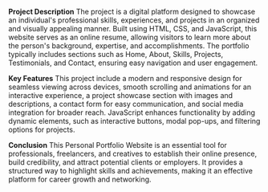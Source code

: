 **Project Description**
    The project is a digital platform designed to showcase an individual's professional skills, experiences, and projects in an organized and visually appealing manner. Built using HTML, CSS, and JavaScript, this website serves as an online resume, allowing visitors to learn more about the person's background, expertise, and accomplishments. The portfolio typically includes sections such as Home, About, Skills, Projects, Testimonials, and Contact, ensuring easy navigation and user engagement.

**Key Features** 
This project include a modern and responsive design for seamless viewing across devices, smooth scrolling and animations for an interactive experience, a project showcase section with images and descriptions, a contact form for easy communication, and social media integration for broader reach. JavaScript enhances functionality by adding dynamic elements, such as interactive buttons, modal pop-ups, and filtering options for projects.

**Conclusion**
This Personal Portfolio Website is an essential tool for professionals, freelancers, and creatives to establish their online presence, build credibility, and attract potential clients or employers. It provides a structured way to highlight skills and achievements, making it an effective platform for career growth and networking.
